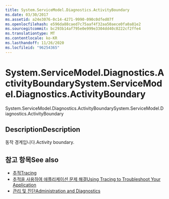 ```yaml
---
title: System.ServiceModel.Diagnostics.ActivityBoundary
ms.date: 03/30/2017
ms.assetid: a24e3076-0c14-4271-9990-090c0dfed07f
ms.openlocfilehash: e596da88caed7c75aaf4f32aa50aece0fa0a81e2
ms.sourcegitcommit: bc293b14af795e0e999e3304dd40c0222cf2ffe4
ms.translationtype: MT
ms.contentlocale: ko-KR
ms.lasthandoff: 11/26/2020
ms.locfileid: "96254365"
---
```

# <a name="systemservicemodeldiagnosticsactivityboundary"></a><span data-ttu-id="f7fff-102">System.ServiceModel.Diagnostics.ActivityBoundary</span><span class="sxs-lookup"><span data-stu-id="f7fff-102">System.ServiceModel.Diagnostics.ActivityBoundary</span></span>

<span data-ttu-id="f7fff-103">System.ServiceModel.Diagnostics.ActivityBoundary</span><span class="sxs-lookup"><span data-stu-id="f7fff-103">System.ServiceModel.Diagnostics.ActivityBoundary</span></span>  
  
## <a name="description"></a><span data-ttu-id="f7fff-104">Description</span><span class="sxs-lookup"><span data-stu-id="f7fff-104">Description</span></span>  

 <span data-ttu-id="f7fff-105">동작 경계입니다.</span><span class="sxs-lookup"><span data-stu-id="f7fff-105">Activity boundary.</span></span>  
  
## <a name="see-also"></a><span data-ttu-id="f7fff-106">참고 항목</span><span class="sxs-lookup"><span data-stu-id="f7fff-106">See also</span></span>

- [<span data-ttu-id="f7fff-107">추적</span><span class="sxs-lookup"><span data-stu-id="f7fff-107">Tracing</span></span>](index.md)
- [<span data-ttu-id="f7fff-108">추적을 사용하여 애플리케이션 문제 해결</span><span class="sxs-lookup"><span data-stu-id="f7fff-108">Using Tracing to Troubleshoot Your Application</span></span>](using-tracing-to-troubleshoot-your-application.md)
- [<span data-ttu-id="f7fff-109">관리 및 진단</span><span class="sxs-lookup"><span data-stu-id="f7fff-109">Administration and Diagnostics</span></span>](../index.md)
